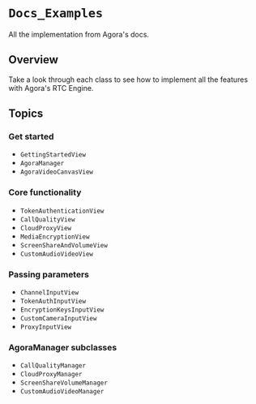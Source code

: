 # ``Docs_Examples``

All the implementation from Agora's docs.

## Overview

Take a look through each class to see how to implement all the features with Agora's RTC Engine.

## Topics

### Get started

- ``GettingStartedView``
- ``AgoraManager``
- ``AgoraVideoCanvasView``

### Core functionality

- ``TokenAuthenticationView``
- ``CallQualityView``
- ``CloudProxyView``
- ``MediaEncryptionView``
- ``ScreenShareAndVolumeView``
- ``CustomAudioVideoView``

### Passing parameters

- ``ChannelInputView``
- ``TokenAuthInputView``
- ``EncryptionKeysInputView``
- ``CustomCameraInputView``
- ``ProxyInputView``

### AgoraManager subclasses

- ``CallQualityManager``
- ``CloudProxyManager``
- ``ScreenShareVolumeManager``
- ``CustomAudioVideoManager``
